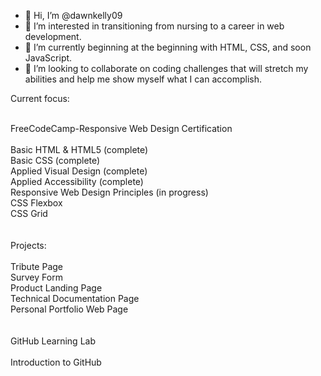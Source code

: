 - 👋 Hi, I’m @dawnkelly09
- 👀 I’m interested in transitioning from nursing to a career in web development.
- 🌱 I’m currently beginning at the beginning with HTML, CSS, and soon JavaScript.
- 💞️ I’m looking to collaborate on coding challenges that will stretch my abilities and help me show myself what I can accomplish.

Current focus: 
<br><br>

FreeCodeCamp-Responsive Web Design Certification <br><br>
  Basic HTML & HTML5 (complete) <br>
  Basic CSS (complete) <br>
  Applied Visual Design (complete) <br>
  Applied Accessibility (complete) <br>
  Responsive Web Design Principles (in progress) <br>
  CSS Flexbox <br>
  CSS Grid <br>
  <br><br>
  Projects: <br><br>
    Tribute Page <br>
    Survey Form <br>
    Product Landing Page <br>
    Technical Documentation Page<br>
    Personal Portfolio Web Page <br>
    <br><br>
  GitHub Learning Lab <br><br>
    Introduction to GitHub <br>
    
  

<!---
dawnkelly09/dawnkelly09 is a ✨ special ✨ repository because its `README.md` (this file) appears on your GitHub profile.
You can click the Preview link to take a look at your changes.
--->
